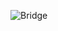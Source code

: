 ![Bridge](https://user-images.githubusercontent.com/69672253/176135816-89b1c5ad-1420-4086-9ea4-3bd36a729129.png)

